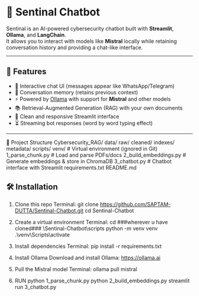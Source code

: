 # 🤖 Sentinal Chatbot

Sentinal is an AI-powered cybersecurity chatbot built with **Streamlit**, **Ollama**, and **LangChain**.  
It allows you to interact with models like **Mistral** locally while retaining conversation history and providing a chat-like interface.

---

## 🚀 Features
- 💬 Interactive chat UI (messages appear like WhatsApp/Telegram)
- 🧠 Conversation memory (retains previous context)
- ⚡ Powered by [Ollama](https://ollama.ai) with support for **Mistral** and other models
- 📚 Retrieval-Augmented Generation (RAG) with your own documents
- 🎨 Clean and responsive Streamlit interface
- ⏳ Streaming bot responses (word by word typing effect)

---

📂 Project Structure
Cybersecurity_RAG/
data/
   raw/
   cleaned/
indexes/
metadata/
scripts/
   venv/                 # Virtual environment (ignored in Git)
   1_parse_chunk.py   # Load and parse PDFs/docs
   2_build_embeddings.py # Generate embeddings & store in ChromaDB
   3_chatbot.py          # Chatbot interface with Streamlit
requirements.txt
README.md

## 🛠️ Installation

1. Clone this repo
   Terminal:
   git clone https://github.com/SAPTAM-DUTTA/Sentinal-Chatbot.git
   cd Sentinal-Chatbot

3. Create a virtual environment
   Terminal:
   cd ###wherever u have cloned### \Sentinal-Chatbot\scripts
   python -m venv venv
   .\venv\Scripts\activate

5. Install dependencies
   Terminal:
   pip install -r requirements.txt

7. Install Ollama
   Download and install Ollama: https://ollama.ai

8. Pull the Mistral model
   Terminal:
   ollama pull mistral

9. RUN
   python 1_parse_chunk.py
   python 2_build_embeddings.py
   streamlit run 3_chatbot.py
